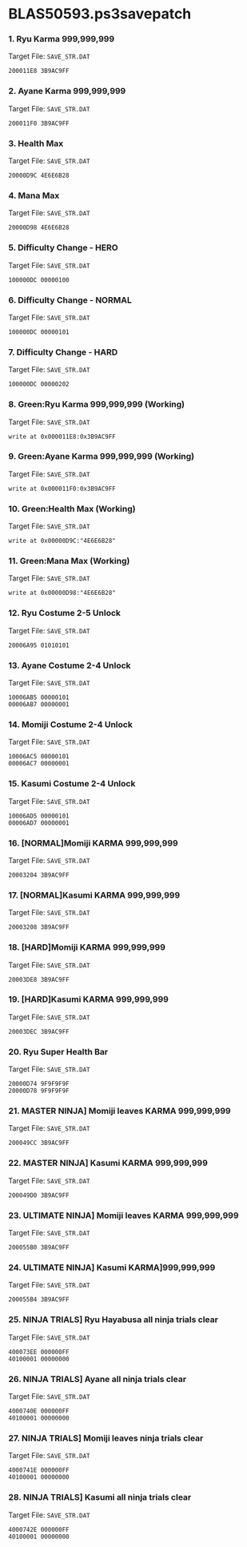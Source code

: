 # BLAS50593.ps3savepatch

### 1. Ryu Karma 999,999,999

Target File: `SAVE_STR.DAT`

```
200011E8 3B9AC9FF
```

### 2. Ayane Karma 999,999,999

Target File: `SAVE_STR.DAT`

```
200011F0 3B9AC9FF
```

### 3. Health Max

Target File: `SAVE_STR.DAT`

```
20000D9C 4E6E6B28
```

### 4. Mana Max

Target File: `SAVE_STR.DAT`

```
20000D98 4E6E6B28
```

### 5. Difficulty Change - HERO

Target File: `SAVE_STR.DAT`

```
100000DC 00000100
```

### 6. Difficulty Change - NORMAL

Target File: `SAVE_STR.DAT`

```
100000DC 00000101
```

### 7. Difficulty Change - HARD

Target File: `SAVE_STR.DAT`

```
100000DC 00000202
```

### 8. Green:Ryu Karma 999,999,999 (Working)

Target File: `SAVE_STR.DAT`

```
write at 0x000011E8:0x3B9AC9FF
```

### 9. Green:Ayane Karma 999,999,999 (Working)

Target File: `SAVE_STR.DAT`

```
write at 0x000011F0:0x3B9AC9FF
```

### 10. Green:Health Max (Working)

Target File: `SAVE_STR.DAT`

```
write at 0x00000D9C:"4E6E6B28"
```

### 11. Green:Mana Max (Working)

Target File: `SAVE_STR.DAT`

```
write at 0x00000D98:"4E6E6B28"
```

### 12. Ryu Costume 2-5 Unlock

Target File: `SAVE_STR.DAT`

```
20006A95 01010101
```

### 13. Ayane Costume 2-4 Unlock

Target File: `SAVE_STR.DAT`

```
10006AB5 00000101
00006AB7 00000001
```

### 14. Momiji Costume 2-4 Unlock

Target File: `SAVE_STR.DAT`

```
10006AC5 00000101
00006AC7 00000001
```

### 15. Kasumi Costume 2-4 Unlock

Target File: `SAVE_STR.DAT`

```
10006AD5 00000101
00006AD7 00000001
```

### 16. [NORMAL]Momiji KARMA 999,999,999

Target File: `SAVE_STR.DAT`

```
20003204 3B9AC9FF
```

### 17. [NORMAL]Kasumi KARMA 999,999,999

Target File: `SAVE_STR.DAT`

```
20003208 3B9AC9FF
```

### 18. [HARD]Momiji KARMA 999,999,999

Target File: `SAVE_STR.DAT`

```
20003DE8 3B9AC9FF
```

### 19. [HARD]Kasumi KARMA 999,999,999

Target File: `SAVE_STR.DAT`

```
20003DEC 3B9AC9FF
```

### 20. Ryu Super Health Bar

Target File: `SAVE_STR.DAT`

```
20000D74 9F9F9F9F
20000D78 9F9F9F9F
```

### 21. MASTER NINJA] Momiji leaves KARMA 999,999,999

Target File: `SAVE_STR.DAT`

```
200049CC 3B9AC9FF
```

### 22. MASTER NINJA] Kasumi KARMA 999,999,999

Target File: `SAVE_STR.DAT`

```
200049D0 3B9AC9FF
```

### 23. ULTIMATE NINJA] Momiji leaves KARMA 999,999,999

Target File: `SAVE_STR.DAT`

```
200055B0 3B9AC9FF
```

### 24. ULTIMATE NINJA] Kasumi KARMA]999,999,999

Target File: `SAVE_STR.DAT`

```
200055B4 3B9AC9FF
```

### 25. NINJA TRIALS] Ryu Hayabusa all ninja trials clear

Target File: `SAVE_STR.DAT`

```
400073EE 000000FF
40100001 00000000
```

### 26. NINJA TRIALS] Ayane all ninja trials  clear

Target File: `SAVE_STR.DAT`

```
4000740E 000000FF
40100001 00000000
```

### 27. NINJA TRIALS] Momiji leaves ninja trials  clear

Target File: `SAVE_STR.DAT`

```
4000741E 000000FF
40100001 00000000
```

### 28. NINJA TRIALS] Kasumi all ninja trials  clear

Target File: `SAVE_STR.DAT`

```
4000742E 000000FF
40100001 00000000
```


